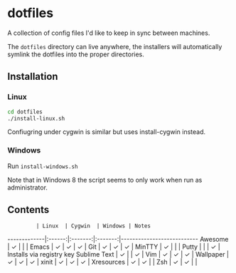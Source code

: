 dotfiles
========

A collection of config files I'd like to keep in sync between machines.

The `dotfiles` directory can live anywhere, the installers will automatically symlink the dotfiles into the proper directories.

## Installation
### Linux
```sh
cd dotfiles
./install-linux.sh
```

Confiugring under cygwin is similar but uses install-cygwin instead.

### Windows
Run `install-windows.sh`

Note that in Windows 8 the script seems to only work when run as administrator.

## Contents
             | Linux  | Cygwin  | Windows | Notes
-------------|:------:|:-------:|:-------:|---------------------------
Awesome      | ✓      |         |         |
Emacs        | ✓      | ✓       | ✓       |
Git          | ✓      | ✓       | ✓       |
MinTTY       | ✓      |         |         |
Putty        |        |         | ✓       | Installs via registry key
Sublime Text | ✓      |         | ✓       |
Vim          | ✓      | ✓       | ✓       |
Wallpaper    | ✓      | ✓       | ✓       |
xinit        | ✓      | ✓       | ✓       |
Xresources   | ✓      | ✓       |         |
Zsh          | ✓      | ✓       |         |